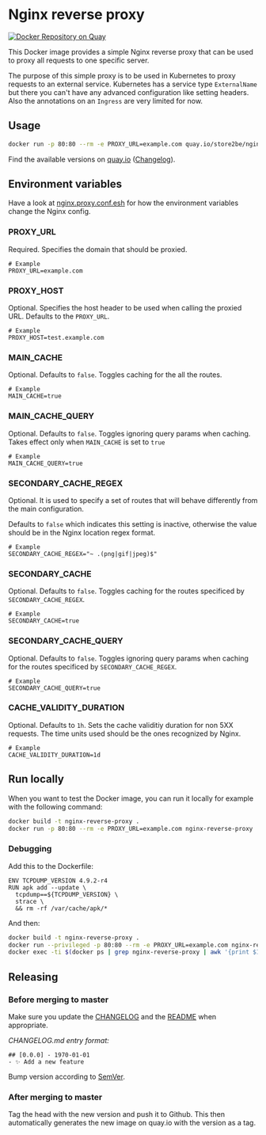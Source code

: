 # Nginx reverse proxy

[![Docker Repository on Quay](https://quay.io/repository/store2be/nginx-reverse-proxy/status "Docker Repository on Quay")](https://quay.io/repository/store2be/nginx-reverse-proxy)

This Docker image provides a simple Nginx reverse proxy that can be used to proxy all requests to one specific server.

The purpose of this simple proxy is to be used in Kubernetes to proxy requests to an external service. Kubernetes has a service type `ExternalName` but there you can't have any advanced configuration like setting headers. Also the annotations on an `Ingress` are very limited for now.

## Usage

```bash
docker run -p 80:80 --rm -e PROXY_URL=example.com quay.io/store2be/nginx-reverse-proxy
```

Find the available versions on [quay.io](https://quay.io/repository/store2be/nginx-reverse-proxy?tab=tags) ([Changelog](CHANGELOG.md)).

## Environment variables

Have a look at [nginx.proxy.conf.esh](nginx.proxy.conf.esh) for how the environment variables change the Nginx config.

### PROXY_URL

Required. Specifies the domain that should be proxied.

```
# Example
PROXY_URL=example.com
```

### PROXY_HOST

Optional. Specifies the host header to be used when calling the proxied URL. Defaults to the `PROXY_URL`.

```
# Example
PROXY_HOST=test.example.com
```

### MAIN_CACHE

Optional. Defaults to `false`. Toggles caching for the all the routes.

```
# Example
MAIN_CACHE=true
```

### MAIN_CACHE_QUERY

Optional. Defaults to `false`. Toggles ignoring query params when caching.
Takes effect only when `MAIN_CACHE` is set to `true`

```
# Example
MAIN_CACHE_QUERY=true
```

### SECONDARY_CACHE_REGEX

Optional. It is used to specify a set of routes that will behave differently from the main configuration.

Defaults to `false` which indicates this setting is inactive, otherwise the value should be in the Nginx location regex format.


```
# Example
SECONDARY_CACHE_REGEX="~ .(png|gif|jpeg)$"
```

### SECONDARY_CACHE

Optional. Defaults to `false`. Toggles caching for the routes specificed by `SECONDARY_CACHE_REGEX`.

```
# Example
SECONDARY_CACHE=true
```

### SECONDARY_CACHE_QUERY

Optional. Defaults to `false`. Toggles ignoring query params when caching for the routes specificed by `SECONDARY_CACHE_REGEX`.

```
# Example
SECONDARY_CACHE_QUERY=true
```

### CACHE_VALIDITY_DURATION

Optional. Defaults to `1h`. Sets the cache validitiy duration for non 5XX requests. The time units used should be the ones recognized by Nginx.

```
# Example
CACHE_VALIDITY_DURATION=1d
```

## Run locally

When you want to test the Docker image, you can run it locally for example with the following command:

```bash
docker build -t nginx-reverse-proxy .
docker run -p 80:80 --rm -e PROXY_URL=example.com nginx-reverse-proxy
```

### Debugging

Add this to the Dockerfile:

```
ENV TCPDUMP_VERSION 4.9.2-r4
RUN apk add --update \
  tcpdump==${TCPDUMP_VERSION} \
  strace \
  && rm -rf /var/cache/apk/*
```

And then:

```bash
docker build -t nginx-reverse-proxy .
docker run --privileged -p 80:80 --rm -e PROXY_URL=example.com nginx-reverse-proxy strace nginx-debug -g 'daemon off;'
docker exec -ti $(docker ps | grep nginx-reverse-proxy | awk '{print $1}') tcpdump not port 22 -vvv -s0 -q -XXX
```

## Releasing

### Before merging to master

Make sure you update the [CHANGELOG](CHANGELOG.md) and the [README](README.md) when appropriate.

*CHANGELOG.md entry format:*

```
## [0.0.0] - 1970-01-01
- ✨ Add a new feature
```

Bump version according to [SemVer](https://semver.org/).

### After merging to master

Tag the head with the new version and push it to Github. This then automatically generates the new image on quay.io with the version as a tag.
